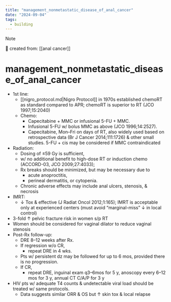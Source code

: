 ```yaml
---
title: "management_nonmetastatic_disease_of_anal_cancer"
date: "2024-09-04"
tags:
  - building
---
```


> [!NOTE]
> 🌱 created from: [[anal cancer]]

# management_nonmetastatic_disease_of_anal_cancer

- 1st line:
  - [[nigro_protocol.md|Nigro Protocol]] in 1970s established chemoRT as standard compared to APR; chemoRT is superior to RT (JCO 1997;15:2040)
  - Chemo:
    - Capecitabine + MMC or infusional 5-FU + MMC.
    - Infusional 5-FU w/ bolus MMC as above (JCO 1996;14:2527).
    - Capecitabine, Mon–Fri on days of RT, also widely used based on retrospective data (Br J Cancer 2014;111:1726) & other small studies. 5-FU + cis may be considered if MMC contraindicated
- Radiation:
  - Dosing of ≤59 Gy is sufficient,
  - w/ no additional benefit to high-dose RT or induction chemo (ACCORD-03, JCO 2009;27:4033);
  - Rx breaks should be minimized, but may be necessary due to
    - acute anoproctitis,
    - perineal dermatitis, or cytopenia.
  - Chronic adverse effects may include anal ulcers, stenosis, & necrosis
- IMRT:
  - ↓ Tox & effective (J Radiat Oncol 2012;1:165); IMRT is acceptable only at experienced centers (must avoid “marginal-miss” ↓ in local control)
- 3-fold ↑ pelvic fracture risk in women s/p RT
- Women should be considered for vaginal dilator to reduce vaginal stenosis
- Post-Rx follow-up:
  - DRE 8–12 weeks after Rx.
  - If regression w/o CR,
    - repeat DRE in 4 wks.
  - Pts w/ persistent dz may be followed for up to 6 mos, provided there is no progression.
  - If CR,
    - repeat DRE, inguinal exam q3–6mos for 5 y, anoscopy every 6–12 mos for 3 y, annual CT C/A/P for 3 y
- HIV pts w/ adequate T4 counts & undetectable viral load should be treated w/ same protocols.
  - Data suggests similar ORR & OS but ↑ skin tox & local relapse
